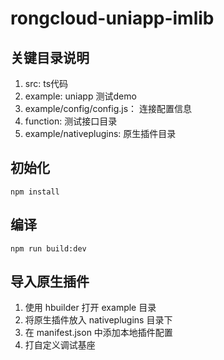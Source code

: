 # rongcloud-uniapp-imlib

## 关键目录说明
1. src: ts代码
2. example: uniapp 测试demo
3. example/config/config.js： 连接配置信息
4. function: 测试接口目录
5. example/nativeplugins: 原生插件目录

## 初始化
```
npm install
```

## 编译
```
npm run build:dev
```

## 导入原生插件
1. 使用 hbuilder 打开 example 目录
2. 将原生插件放入 nativeplugins 目录下
3. 在 manifest.json 中添加本地插件配置
4. 打自定义调试基座